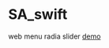 # SA_swift
web menu radia slider
<a></a>
<a href="https://saidabdul80.github.io/SA_swift/index.html">demo</a>
